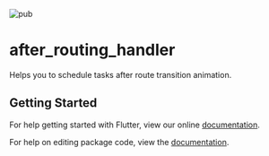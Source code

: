 ![pub](https://img.shields.io/pub/v/after_routing_handler.svg)

# after_routing_handler

Helps you to schedule tasks after route transition animation.

## Getting Started

For help getting started with Flutter, view our online [documentation](https://flutter.io/).

For help on editing package code, view the [documentation](https://flutter.io/developing-packages/).
